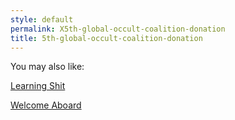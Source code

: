 ```yaml
---
style: default
permalink: X5th-global-occult-coalition-donation
title: 5th-global-occult-coalition-donation
---
```

You may also like:

[Learning Shit](http://scp-wiki.net/learning-shit)

[Welcome Aboard](http://scp-wiki.net/welcome-aboard)
